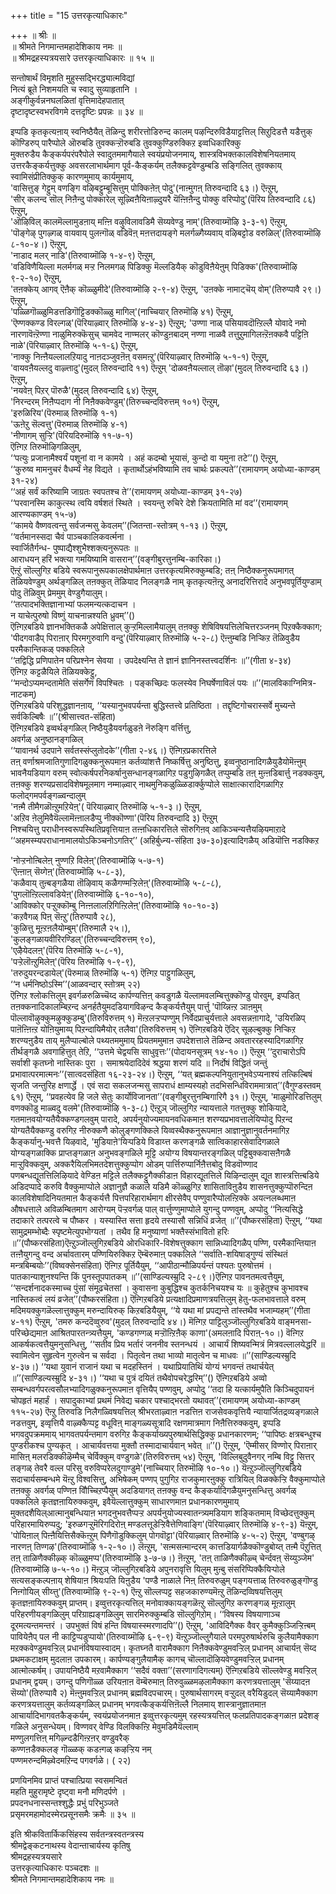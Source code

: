 +++
title = "15 उत्तरकृत्याधिकारः"

+++
॥ श्रीः ॥  
॥ श्रीमते निगमान्तमहादेशिकाय नमः ॥  
॥ श्रीमद्रहस्यत्रयसारे उत्तरकृत्याधिकारः ॥ १५ ॥  
  
  
सन्तोषार्थं विमृशति मुहुस्सद्भिरद्ध्यात्मविद्यां  
नित्यं ब्रूते निशमयति च स्वादु सुव्याहृतानि ।  
अङ्गीकुर्वन्ननघलळितां वृत्तिमादेहपातात्  
दृष्टादृष्टस्वभरविगमे दत्तदृष्टिः प्रपन्नः ॥ ३४ ॥

इप्पडि कृतकृत्यऩाय् स्वनिष्ठैयैत् तॆळिन्दु शरीरत्तोडिरुन्द कालम् पऴन्दिरुविडैयाट्टत्तिल् सिऱुदिडत्तै यडैत्तुक् कॊण्डिरुप् पारैप्पोले ऒरुबडि तुवक्कऱ्ऱॊरुबडि तुवक्कुण्डिरुक्किऱ इव्वधिकारिक्कु  
मुक्तरुडैय कैङ्कर्यपरंपरैपोले स्वादुतममागैयाले स्वयंप्रयोजनमाय्, शास्त्रविभक्तकालविशेषनियतमाय्  
उत्तरकैङ्कर्यत्तुक्कु अवसरलाभार्थमाग पूर्व-कैङ्कर्यम् तलैक्कट्टवेण्डुम्बडि सङ्गिलित् तुवक्काय् स्वामिसंप्रीतिक्कुक् कारणमुमाय् कार्यमुमाय्,  
'वासित्तुङ् गेट्टुम् वणङ्गि वऴिबट्टुम्बूसित्तुम् पोक्किऩेऩ् पोदु'(नाऩ्मुगऩ् तिरुवन्दादि ६३।) ऎऩ्ऱुम्,  
'सीर् कलन्द सॊल् निऩैन्दु पोक्कारेल् सूऴ्विऩैयिऩाऴ्दुयरै यॆऩ्ऩिऩैन्दु पोक्कु वरिप्पोदु'(पॆरिय तिरुवन्दादि ८६) ऎऩ्ऱुम्,  
'ऒऴिविल् कालमॆल्लामुडऩाय् मऩ्ऩि वऴुविलावडिमै सॆय्यवेण्डु नाम्'(तिरुवाय्मॊऴि ३-३-१) ऎऩ्ऱुम्,  
'पॊङ्गेऴ् पुगऴ्गळ् वायवाय् पुलऩ्गॊळ् वडिवॆऩ् मऩत्तदायङ्गे मलर्गळ्गैय्यवाय् वऴिबट्टोड वरुळिल्'(तिरुवाय्मॊऴि ८-१०-४।) ऎऩ्ऱुम्,  
'नाडाद मलर् नाडि'(तिरुवाय्मॊऴि १-४-९) ऎऩ्ऱुम्,  
'वडिविणैयिल्ला मलर्मगळ् मऱ्ऱ निलमगळ् पिडिक्कु मॆल्लडियैक् कॊडुविऩैयेऩुम् पिडिक्क'(तिरुवाय्मॊऴि ९-२-१०) ऎऩ्ऱुम्,  
'तऩक्केय् आगव् ऎऩैक् कॊळ्ळुमीदे'(तिरुवाय्मॊऴि २-९-४) ऎऩ्ऱुम्, 'उऩक्के नामाट्चॆय् वोम्'(तिरुप्पावै २९।) ऎऩ्ऱुम्,  
'पळ्ळिगॊळ्ळुमिडत्तडिगॊट्टिडक्कॊळ्ळु मागिल्'(नाच्चियार् तिरुमॊऴि ४१) ऎऩ्ऱुम्,  
'ऎण्णक्कण्ड विरल्गळ्'(पॆरियाऴ्वार् तिरुमॊऴि ४-४-३) ऎऩ्ऱुम्; 'उण्णा नाळ् पसियावदॊऩ्ऱिल्लै योवादे नमो नारणावॆऩ्ऱॆण्णा नाळुमिरुक्कॆसुच् चामवेद नाण्मलर् कॊण्डुऩबादम् नण्णा नाळवै तत्तुऱुमागिलऩ्ऱॆऩक्कवै पट्टिऩि नाळे'(पॆरियाऴ्वार् तिरुमॊऴि ५-१-६) 
ऎऩ्ऱुम्,  
'नाक्कु निऩ्ऩैयल्लालऱियादु नाऩदञ्जुवऩॆऩ् वसमऩ्ऱु'(पॆरियाऴ्वार् तिरुमॊऴि ५-१-१) ऎऩ्ऱुम्,  
'वायवऩैयल्लदु वाऴ्त्तादु'(मुदल् तिरुवन्दादि ११) ऎऩ्ऱुम्
'दोळवऩैयल्लाल् तॊऴा'(मुदल् तिरुवन्दादि ६३।) ऎऩ्ऱुम्,  
'नयवेऩ् पिऱर् पॊरुळै'(मुदल् तिरुवन्दादि ६४) ऎऩ्ऱुम्,  
'निरन्दरम् निऩैप्पदाग नी निऩैक्कवेण्डुम्'(तिरुच्चन्दविरुत्तम् १०१) ऎऩ्ऱुम्,  
'इरुळिरिय'(पॆरुमाळ् तिरुमॊऴि १-१)  
'ऊऩेऱु सॆल्वत्तु'(पॆरुमाळ् तिरुमॊऴि ४-१)  
'नीणागम् सुऱ्ऱि'(पॆरियदिरुमॊऴि ११-७-१)  
ऎऩ्गिऱ तिरुमॊऴिगळिलुम्,  
‘‘पत्युः प्रजानामैश्वर्यं पशूनां वा न कामये । अहं कदम्बो भूयासं, कुन्दो वा यमुना तटे’’() ऎऩ्ऱुम्,  
‘‘कुरुष्व मामनुचरं वैधर्म्यं नेह विद्यते । कृतार्थोऽहंभविष्यामि तव चार्थः प्रकल्पते’’(रामायणम् अयोध्या-काण्डम् ३१-२४)  
‘‘अहं सर्वं करिष्यामि जाग्रतः स्वपतश्च ते’’(रामायणम् अयोध्या-काण्डम् ३१-२७)  
‘‘परवानस्मि काकुत्स्थ त्वयि वर्षशतं स्थिते । स्वयन्तु रुचिरे देशे क्रियतामिति मां वद’’(रामायणम् आरण्यकाण्डम् १५-७)  
‘‘कामये वैष्णवत्वन्तु सर्वजन्मसु केवलम्’’(जितन्ता-स्तोत्रम् १-१३।) ऎऩ्ऱुम्,  
‘‘वर्तमानस्सदा चैवं पाञ्चकालिकवर्त्मना ।  
स्वार्जितैर्गन्ध- पुष्पाद्यैश्शुभैश्शक्त्यनुरूपतः ॥  
आराधयन् हरिं भक्त्या गमयिष्यामि वासरान्’’(वङ्गीबुरत्तुनम्बि-कारिका।)  
ऎऩ्ऱुं सॊल्लुगिऱ बडिये स्वरूपानुरूपकालक्षेपार्थमाऩ उत्तरकृत्यमिरुक्कुम्बडि; तऩ् निष्ठैक्कनुरूपमागत् तॆळियवेण्डुम् अर्थङ्गळिल् तऩक्कुत् तॆळियाद निलङ्गळै नाम् कृतकृत्यऩॆऩ्ऱु अनादरित्तिरादे अनुभवपूर्तियुण्डाम् पोदु तॆळिवुम् प्रेममुम् वेण्डुगैयालुम्।  
‘‘तत्पादभक्तिज्ञानाभ्यां फलमन्यत्कदाचन ।  
न याचेत्पुरुषो विष्णुं याचनान्नश्यति ध्रुवम्’’()  
ऎऩ्गिऱबडिये ज्ञानभक्तिकळै अपेक्षित्ताल् कुऱ्ऱमिल्लामैयालुम् तऩक्कु शेषिविषयत्तिलेचित्तरञ्जनम् पिऱक्कैक्काग;  
'पीदगवाडैप् पिराऩार् पिरमगुरुवागि वन्दु'(पॆरियाऴ्वार् तिरुमॊऴि ५-२-८) 
ऎऩ्ऩुम्बडि निऱ्किऱ तॆळिवुडैय परमैकान्तिकळ् पक्कलिले  
‘‘तद्विद्धि प्रणिपातेन परिप्रश्नेन सेवया । उपदेक्ष्यन्ति ते ज्ञानं ज्ञानिनस्तत्त्वदर्शिनः ॥’’(गीता ४-३४)  
ऎऩ्गिऱ कट्टळैयिले तॆळियक्केट्टु,  
‘‘मन्दोऽप्यमन्दतामेति संसर्गेण विपश्चितः । पङ्कच्छिदः फलस्येव निघर्षेणाविलं पयः ॥’’(मालविकाग्निमित्र-नाटकम्)  
ऎऩ्गिऱबडिये परिशुद्धज्ञानऩाय्, 
‘‘यस्यानुभवपर्यन्ता बुद्धिस्तत्त्वे प्रतिष्ठिता । तद्दृष्टिगोचरास्सर्वे मुच्यन्ते सर्वकिल्बिषैः ॥’’(श्रीसात्त्वत-संहिता)  
ऎऩ्गिऱबडिये इव्वर्थङ्गळिल् निष्ठैयुडैयवर्गळुडऩे नॆरुङ्गि वर्त्तित्तु,  
अवर्गळ् अनुष्ठानङ्गळिल्  
‘‘यावानर्थ उदपाने सर्वतस्संप्लुतोदके’’(गीता २-४६।) ऎऩ्गिऱप्रकारत्तिले  
तऩ् वर्णाश्रमजातिगुणादिगळुक्कनुरूपमाऩ कर्तव्यांशत्तै निष्कर्षित्तु अनुष्ठित्तु, इव्वनुष्ठानादिगळैयुडैयोमॆऩ्ऩुम् भावनैयडियाग वरुम् स्वोत्कर्षपरनिकर्षानुसन्धानङ्गळागिऱ पडुगुऴिगळैत् तप्पुम्बडि तऩ् मुऩ्ऩडिबार्त्तु नडक्कवुम्,  
तऩक्कु शरण्यप्रसादविशेषमूलमाग नम्माऴ्वार् नाथमुनिकळुळ्ळिडार्क्कुप्पोले साक्षात्कारादिगळागिऱ फलोद्गमपर्वङ्गळ्वन्दालुम्  
'नऩ्मै तीमैगळॊऩ्ऱुमऱियेऩ्'( पॆरियाऴ्वार् तिरुमॊऴि ५-१-३।) ऎऩ्ऱुम्,  
'अऱिव ऩेलुमिवैयॆल्लामॆऩ्ऩालडैप्पु नीक्कॊण्णा'(पॆरिय तिरुवन्दादि ३) ऎऩ्ऱुम्  
निश्चयित्तु पराधीनस्वरूपस्थितिप्रवृत्तियाऩ तऩ्ऩधिकारत्तिले सॊरुगिऩव् आकिञ्चन्यत्तैयऴियमाऱादे  
‘‘अहमस्म्यपराधानामालयोऽकिञ्चनोऽगतिर्’’ (अहिर्बुध्न्य-संहिता ३७-३०)इत्यादिगळैय् अडियॊत्ति नडक्किऱ  

'नोऱ्ऱनोऩ्बिलेऩ् नुण्णऱि विलेऩ्'(तिरुवाय्मॊऴि ५-७-१)  
'ऎऩ्ऩाऩ् सॆय्गेऩ्'(तिरुवाय्मॊऴि ५-८-३),  
'कळैवाय् तुऩ्बङ्गळैया तॊऴिवाय् कळैगण्मऱ्ऱिलेऩ्'(तिरुवाय्मॊऴि ५-८-८),  
'पुगलॊऩ्ऱिल्लावडियेऩ्'(तिरुवाय्मॊऴि ६-१०-१०),  
'आविक्कोर् पऱ्ऱुक्कॊम्बु निऩ्ऩलालऱिगिऩ्ऱिलेऩ्'(तिरुवाय्मॊऴि १०-१०-३)  
'कऱवैगळ् पिऩ् सॆऩ्ऱु'(तिरुप्पावै २८),  
'कुळित्तु मूऩ्ऱऩलैयोम्बुम्'(तिरुमालै २५।),  
'कुलङ्गळायवीरिरण्डिल्'(तिरुच्चन्दविरुत्तम् ९०),  
'एऴैयेदलऩ्'(पॆरिय तिरुमॊऴि ५-८-१),  
'पऱ्ऱेलॊऩ्ऱुमिलेऩ्'(पॆरिय तिरुमॊऴि १-९-९),  
'तरुदुयरन्दडायेल्'(पॆरुमाळ् तिरुमॊऴि ५-१) ऎऩ्गिऱ पाट्टुगळिलुम्,  
‘‘न धर्मनिष्ठोऽस्मि’’(आळवन्दार् स्तोत्रम् २२)  
ऎऩ्गिऱ श्लोकत्तिलुम् इवर्गळरुळिच्चॆय्द कार्पण्यत्तिऩ् कवडुगळै यॆल्लामवलम्बित्तुक्कॊण्डु पोरवुम्, इप्पडित् तऩक्कनादिकालम्बिऱन्द अनर्हतैयुमदडियागविऴन्द कैङ्कर्यत्तैयुम् पार्त्तु 'पॊय्न्निऩ्ऱ ञाऩमुम् पॊल्लावॊऴुक्कुमऴुक्कुडम्बु'(तिरुविरुत्तम् १) मॆऩ्ऱलऱ्ऱप्पण्णुम् निर्वेदप्राचुर्यत्ताले अवसन्नऩागादे, 'उयिरळिप् पाऩॆऩ्ऩिऩ्ऱ योऩियुमाय्प् पिऱन्दायिमैयोर् तलैवा'(तिरुविरुत्तम् १) ऎऩ्गिऱबडिये ऎदिर् सूऴल्बुक्कु निऱ्किऱ शरण्यऩुडैय ताय् मुलैप्पाल्बोले पथ्यतममुमाय् प्रियतममुमाऩ उपदेशत्ताले तॆळिन्द अवताररहस्यादिगळागिऱ तीर्थङ्गळै अवगाहित्तुत् तेऱि, ‘‘उत्तमे चेद्वयसि साधुवृत्तः’’(पोदायनसूत्रम् १४-१०।) ऎऩ्ऱुम् ‘‘दुराचारोऽपि सर्वाशी कृतघ्नो नास्तिकः पुरा । समाश्रयेदादिदेवं श्रद्धया शरणं यदि ॥ निर्दोषं विद्धितं जन्तुं प्रभावात्परमात्मनः’’(सात्वदसंहिता १६-२३-२४।) ऎऩ्ऱुम्, ‘‘यत् ब्रह्मकल्पनियुतानुभवेऽप्यनाश्यं तत्किल्बिषं सृजति जन्तुरिह क्षणार्द्धे । एवं सदा सकलजन्मसु सापराधं क्षाम्यस्यहो तदभिसन्धिविराममात्रात्’’(वैगुण्डस्तवम् ६१) ऎऩ्ऱुम्, ‘‘प्रवहत्येव हि जले सेतुः कार्योविजानता’’(वङ्गीबुरत्तुनम्बिगारिगै ३१।) ऎऩ्ऱुम्, 'माळुमोरिडत्तिलुम् वणक्कॊडु माळ्वदु वलमे'(तिरुवाय्मॊऴि १-३-८) ऎऩ्ऱुञ् जॊल्लुगिऱ न्यायत्ताले गतत्तुक्कु शोकियादे, गतमाऩवयोग्यतैयैक्कण्डगलवुम् पारादे, अपर्यनुयोज्यमायनवधिकमाऩ शरण्यप्रभावत्तालेयिप्पोदु पिऱन्द योग्यतैयैक्कण्डु वरुगिऱ नीरुक्कणै कोलुङ्गणक्किले यिव्वस्थैक्कनुरूपमाऩ आज्ञानुज्ञानुवर्तनमागिऱ कैङ्कर्यानु-भवत्तै यिऴवादे, 'मुडियाऩे'यिऱ्पडिये विडाय्त्त करणङ्गळै सात्विकाहारसेवादिगळाले योग्यङ्गळाक्कि प्राप्तङ्गळाऩ अनुभवङ्गळिले मूट्टि अयोग्य विषयान्तरङ्गळिल् पट्टिबुक्कवासऩैगळै माऱ्ऱुविक्कवुम्, अक्करैयिलभिमतदेशत्तुक्कुप्पोग ओडम् पार्त्तिरुप्पार्निऩैत्तबोदु विडवॊण्णाद पणबन्धद्यूतत्तिलिऴियादे वेण्डिऩ मट्टिले तलैक्कट्टुगैक्कीडाऩ विहारद्यूतत्तिले यिऴिन्दालुम् द्यूत शास्त्रत्तिऩ्बडिये अडिदप्पादे करुवि वैक्कुमाप्पोले अज्ञानुज्ञै कळाले यडिमै कॊळ्ळुगिऱ शासिताविऩुडैय शासनत्तुक्कुप्पॊरुन्दिऩ कालविशेषादिनियतमाऩ कैङ्कर्यत्तै पित्तपरिहारार्थमाग क्षीरसेवैप् पण्णुवारैप्पोलऩ्ऱिक्के अयत्नलब्धमाऩ औषधत्ताले अविळम्बितमाग आरोग्यम् पॆऱ्ऱवर्गळ् पाल् वार्त्तुण्णुमाप्पोले युगन्दु पण्णवुम्, अप्पोदु ‘‘नित्यसिद्धे तदाकारे तत्परत्वे च पौष्कर । यस्यास्ति सत्ता हृदये तस्यासौ सन्निधिं व्रजेत् ॥’’(पौष्करसंहिता) ऎऩ्ऱुम्, ‘‘यथा सामुद्रमम्भोब्दैः स्पृष्टमेत्युपभोग्यतां । तथैव हि मनुष्याणां भक्तैस्संभावितो हरिः ॥’’(पौष्करसंहिता)ऎऩ्ऱुञ्जॊल्लुगिऱबडिये ओरधिकारि-विशेषत्तुक्काग सान्निध्यादिगळैप् पण्णि, परमैकान्तियाऩ तऩ्ऩैयुगन्दु वन्द अर्चावतारम् पण्णियिरुक्किऱ ऎम्बॆरुमाऩ् पक्कलिले ‘‘सर्वाति-शयिषाड्गुण्यं संस्थितं मन्त्रबिम्बयोः’’(विष्वक्सेनसंहिता) ऎऩ्गिऱ पूर्तियैयुम्, ‘‘आपीठान्मौळिपर्यन्तं पश्यतः पुरुषोत्तमं । पातकान्याशुनश्यन्ति किं पुनस्तूपपातकम् ॥’’(साण्डिल्यस्म्रुदि २-८९।)ऎऩ्गिऱ पावनतमत्वत्तैयुम्, ‘‘सन्दर्शनादकस्माच्च पुंसां संमूढचेतसां । कुवासना कुबुद्धिश्च कुतर्कनिचयश्च यः ॥ कुहेतुश्च कुभावश्च नास्तिकत्वं लयं व्रजेत्’’(पौष्करसंहिता।) ऎऩ्गिऱबडिये प्रत्यक्षादिप्रमाणत्रयत्तिलुम् हेतु-फलभावत्ताले वरुम् मदिमयक्कुगळॆल्लात्तुक्कुम् मरुन्दायिरुक् किऱबडियैयुम्, ‘‘ये यथा मां प्रपद्यन्ते तांस्तथैव भजाम्यहम्’’(गीता ४-११) ऎऩ्ऱुम्, 'तमरु कन्ददॆव्वुरुव'(मुदल् तिरुवन्दादि ४४।) मॆऩ्गिऱ पाट्टिलुञ्जॊल्लुगिऱबडिये वाङ्मनसा-परिच्छेद्यमाऩ आश्रितपारतन्त्र्यत्तैयुम्, 'कण्डगण्गळ् मऱ्ऱॊऩ्ऱिऩैक् काणा'(अमलऩादि पिराऩ्-१०।) वॆऩ्गिऱ आकर्षकत्वत्तैयुमनुसन्धित्तु, ‘‘सतीव प्रिय भर्तारं जननीव स्तनन्धयं । आचार्यं शिष्यवन्मित्रं मित्रवल्लालयेद्धरिं ॥ स्वामित्वेन सुहृत्वेन गुरुत्वेन च सर्वदा । पितृत्वेन तथा भाव्यो मातृत्वेन च माधवः ॥’’(साण्डिल्यस्म्रुदि ४-३७।) ‘‘यथा युवानं राजानं यथा च मदहस्तिनं । यथाप्रियातिथिं योग्यं भगवन्तं तथार्चयेत् ॥’’(साण्डिल्यस्म्रुदि ४-३१।) ‘‘यथा च पुत्रं दयितं तथैवोपचरेद्धरिम्’’() ऎऩ्गिऱबडिये अव्वो सम्बन्धवर्गपरत्वसौलभ्यादिगळुक्कनुरूपमाऩ वृत्तियैप् पण्णवुम्, अप्पोदु ‘‘तदा हि यत्कार्यमुपैति किञ्चिदुपायनं चोपहृतं महार्हं । सपादुकाभ्यां प्रथमं निवेद्य चकार पश्चाद्भरतो यथावत्’’(रामायणम् अयोध्या-काण्डम् ११५-२७) ऎऩ्ऱु तिरुवडि निलैगळ्विषयत्तिल् श्रीभरताऴ्वाऩ नडत्तिऩ राजसेवकवृत्तियै न्यायार्जितद्रव्यङ्गळाले नडत्तवुम्, इव्वृत्तियै वाऴ्क्कैप्पट्ट वधूविऩ् माङ्गळ्यसूत्रादि रक्षणमात्रमाग निऩैत्तिरुक्कवुम्, इप्पडि भगवदुपक्रममाय् भागवतपर्यन्तमाग वरुगिऱ कैङ्कर्याख्यपुरुषार्थसिद्धिक्कु प्रधानकारणम्; ‘‘पापिष्ठः क्षत्रबन्धुश्च पुण्डरीकश्च पुण्यकृत् । आचार्यवत्तया मुक्तौ तस्मादाचार्यवान् भवेत् ॥’’() ऎऩ्ऱुम्, 'ऎम्मीसर् विण्णोर् पिराऩार् मासिऩ् मलरडिक्कीऴॆम्मैच् चेर्विक्कुम् वण्डुगळे'(तिरुविरुत्तम् ५४) ऎऩ्ऱुम्, 'विल्लिबुदुवैनगर् नम्बि विट्टु सित्तर् तङ्गळ् तेवरै वल्ल परिसु वरुविप्परेलदुगाण्डुमे'(नाच्चियार् तिरुमॊऴि १०-१०।) यॆऩ्ऱुञ्जॊल्लुगिऱबडिये सदाचार्यसम्बन्धमे यॆऩ्ऱु विश्वसित्तु, अभिषेकम् पण्णप् पुगुगिऱ राजकुमारऩुक्कु रात्रियिल् विळक्केऱ्ऱि वैक्कुमाप्पोले तऩक्कु अवर्गळ् पण्णिऩ वौिच्चिऱप्पैयुम् अदडियागत् तऩक्कु वन्द कैङ्कर्यादिगळैयुमनुसन्धित्तु अवर्गळ् पक्कलिले कृतज्ञऩायिरुक्कवुम्, इवैयॆल्लात्तुक्कुम् साधारणमाऩ प्रधानकारणमुमाय् मुक्तदशैयिल्आत्मानुबन्धियाऩ भगदनुभवत्तैप्पऱ्ऱ अपर्यनुयोज्यस्वातन्त्र्यमडियाग शङ्कितमाम् विच्छेदत्तुक्कुम् परिहारमायिरुप्पदु; 'इरुळगऱ्ऱुमॆरिगदिरोऩ् मण्डलत्तूडेऱ्ऱिवैत्तेणिवाङ्गि'(पॆरियाऴ्वार् तिरुमॊऴि ४-९-३) यॆऩ्ऱुम्, 'पोयिऩाल् पिऩ्ऩैयित्तिसैक्कॆऩ्ऱुम् पिणैगॊडुक्किलुम् पोगवॊट्टा'(पॆरियाऴ्वार् तिरुमॊऴि ४-५-२) ऎऩ्ऱुम्, 'वण्बुगऴ् नारणऩ् तिण्गऴ'(तिरुवाय्मॊऴि १-२-१०।) लॆऩ्ऱुम्, 'सऩ्मसऩ्मान्दरम् कात्तडियार्गळैक्कॊण्डुबोय्त् तऩ्मै पॆऱुत्तित् तऩ् ताळिणैक्कीऴ्क् कॊळ्ळुमप्प'(तिरुवाय्मॊऴि ३-७-७।) ऩॆऩ्ऱुम्, 'तऩ् ताळिणैक्कीऴ्च् चेर्न्दवऩ् सॆय्युञ्जेम' (तिरुवाय्मॊऴि ७-५-१०।) मॆऩ्ऱुञ् जॊल्लुगिऱबडिये अपुनरावृत्ति यिलुम् मुऩ्बु संसरिप्पिक्कैयिऱ्पोले सत्यसङ्कल्पऩाय् शेषियाऩ श्रियःपति यिऩुडैय 'पण्डै नाळाले निऩ् तिरुवरुळुम् पङ्गयत्ताळ् तिरुवरुळुङ्गॊण्डु निऩ्गोयिल् सीय्त्तु'(तिरुवाय्मॊऴि ९-२-१) ऎऩ्ऱु सॊल्लप्पट्ट सहजकारुण्यमॆऩ्ऱु तॆळिन्दव्विषयत्तिलुम् कृतज्ञऩायिरुक्कवुम् प्राप्तम्। इव्वुत्तरकृत्यत्तिल् मनोवाक्कायङ्गळॆऩ्ऱु सॊल्लुगिऱ करणङ्गळ् मूऩ्ऱालुम् परिहरणीयङ्गळिलुम् परिग्राह्यङ्गळिलुम् सारमिरुक्कुम्बडि सॊल्लुगिऱोम्। ‘‘विषस्य विषयाणाञ्च दूरमत्यन्तमन्तरं । उपभुक्तं विषं हन्ति विषयास्स्मरणादपि’’() ऎऩ्ऱुम्, 'आविदिगैक्क वैवर् कुमैक्कुञ्जिऱ्ऱिऩ्बम् पावियेऩैप् पल नी काट्टिप्पडुप्पायो'(तिरुवाय्मॊऴि ६-९-९) यॆऩ्ऱुञ्जॊल्लुगैयाले परमपुरुषार्थरुचि कुलैयामैक्काग मऱक्कवेण्डुमवऱ्ऱिल् प्रधानंविषयास्वादम्। कृतघ्नतै वारामैक्काग निऩैक्कवेण्डुमवऱ्ऱिल् प्रधानम् आचार्यऩ् सॆय्द प्रथमकटाक्षम् मुदलाऩ उपकारम्। कार्पण्यङ्गुलैयामैक् कागच् चॊल्लादॊऴियवेण्डुमवऱ्ऱिल् प्रधानम् आत्मोत्कर्षम्। उपायनिष्ठैयै मऱवामैक्काग ‘‘सदैवं वक्ता’’(सरणागदिगत्यम्) ऎऩ्गिऱबडिये सॊल्लवेण्डु मवऱ्ऱिल् प्रधानम् द्वयम्। उगन्दु पणिगॊळ्ळ उरियऩाऩ वॆम्बॆरुमाऩ् तिरुवुळ्ळमऴलामैक्काग करणत्रयत्तालुम् 'सॆय्यादऩ सॆय्यो'(तिरुप्पावै २) मॆऩ्ऩुमवऱ्ऱिल् प्रधानम् ब्रह्मविदपचारम्। पुरुषार्थसागरम् वऱ्ऱुदल् वरैयिडुदल् सॆय्यामैक्काग करणत्रयत्तालुम् कर्तव्यङ्गळिल् प्रधानम् भगवत्कैङ्कर्यत्तिऩॆल्लै निलमाय् शास्त्रानुज्ञातमाऩ आचार्यादिभागवतकैङ्कर्यम्, स्वयंप्रयोजनमाऩ इव्वुत्तरकृत्यमुम् रहस्यत्रयत्तिल् फलप्रतिपादकङ्गळाऩ प्रदेशङ् गळिले अनुसन्धेयम्। विण्णवर् वेण्डि विलक्किऩ्ऱि मेवुमडिमैयॆल्लाम्  
 मण्णुलगत्तिऩ् मगिऴ्न्दडैगिऩ्ऱऩर् वण्डुवरैक्  
 कण्णऩडैक्कलङ् गॊळ्ळक् कडऩ्गळ् कऴऱ्ऱिय नम्  
 पण्णमरुन्दमिऴ्वेदमऱिन्द पगवर्गळे। ( २२)  
  
प्रणयिनमिव प्राप्तं पश्चात्प्रिया स्वसमन्वितं  
महति मुहुरामृष्टे दृष्ट्वा मनौ मणिदर्पणे ।  
प्रपदनधनास्सन्तश्शुद्धैः प्रभुं परिभुञ्जते  
प्रसृमरमहामोदस्मेरप्रसूनसमैः क्रमैः ॥ ३५ ॥  
  
इति श्रीकवितार्किकसिंहस्य सर्वतन्त्रस्वतन्त्रस्य  
श्रीमद्वेङ्कटनाथस्य वेदान्ताचार्यस्य कृतिषु  
श्रीमद्रहस्यत्रयसारे  
उत्तरकृत्याधिकारः पञ्चदशः ॥  
श्रीमते निगमान्तमहादेशिकाय नमः ॥